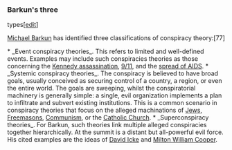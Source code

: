 ### Barkun's three
types[[edit](/w/index.php?title=Conspiracy\_theory&action=edit&section=8 "Edit
section: Barkun's three types")]

[Michael Barkun](/wiki/Michael\_Barkun "Michael Barkun") has identified three
classifications of conspiracy theory:[77]

 \* \_Event conspiracy theories\_. This refers to limited and well-defined events. Examples may include such conspiracies theories as those concerning the [Kennedy assassination](/wiki/Kennedy\_assassination\_conspiracies "Kennedy assassination conspiracies"), [9/11](/wiki/9/11 "9/11"), and the [spread of AIDS](/wiki/Discredited\_AIDS\_origins\_theories "Discredited AIDS origins theories").
 \* \_Systemic conspiracy theories\_. The conspiracy is believed to have broad goals, usually conceived as securing control of a country, a region, or even the entire world. The goals are sweeping, whilst the conspiratorial machinery is generally simple: a single, evil organization implements a plan to infiltrate and subvert existing institutions. This is a common scenario in conspiracy theories that focus on the alleged machinations of [Jews](/wiki/International\_Jewish\_conspiracy "International Jewish conspiracy"), [Freemasons](/wiki/Masonic\_conspiracy\_theories "Masonic conspiracy theories"), [Communism](/wiki/Red\_Scare "Red Scare"), or the [Catholic Church](/wiki/Vatican\_conspiracy\_theories "Vatican conspiracy theories").
 \* \_Superconspiracy theories\_. For Barkun, such theories link multiple alleged conspiracies together hierarchically. At the summit is a distant but all-powerful evil force. His cited examples are the ideas of [David Icke](/wiki/David\_Icke "David Icke") and [Milton William Cooper](/wiki/Milton\_William\_Cooper "Milton William Cooper").
